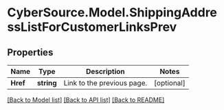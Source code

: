 # CyberSource.Model.ShippingAddressListForCustomerLinksPrev
## Properties

Name | Type | Description | Notes
------------ | ------------- | ------------- | -------------
**Href** | **string** | Link to the previous page.  | [optional] 

[[Back to Model list]](../README.md#documentation-for-models) [[Back to API list]](../README.md#documentation-for-api-endpoints) [[Back to README]](../README.md)

